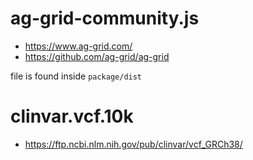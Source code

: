 
# ag-grid-community.js
* https://www.ag-grid.com/
* https://github.com/ag-grid/ag-grid

file is found inside `package/dist`

# clinvar.vcf.10k
* https://ftp.ncbi.nlm.nih.gov/pub/clinvar/vcf_GRCh38/
